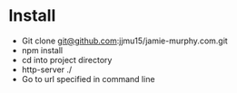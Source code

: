 # Install

* Git clone git@github.com:jjmu15/jamie-murphy.com.git
* npm install
* cd into project directory
* http-server ./
* Go to url specified in command line
